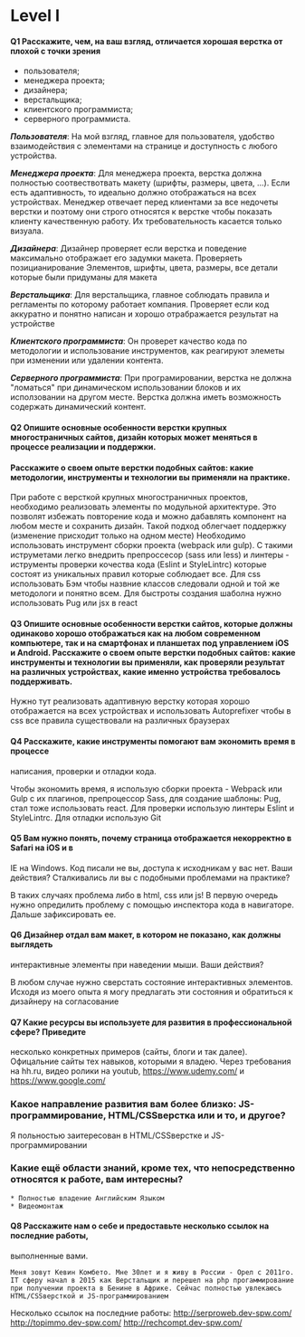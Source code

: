 # Level I

#### Q1 Расскажите, чем, на ваш взгляд, отличается хорошая верстка от плохой с точки зрения 
* пользователя; 
* менеджера проекта; 
* дизайнера; 
* верстальщика; 
* клиентского программиста; 
* серверного программиста.

***Пользователя***: На мой взгляд,  главное для пользователя, удобство взаимодействия с элементами на странице и доступность с любого устройства.

***Менеджера проекта***: Для менеджера проекта, верстка должна полностью соотвествотвать макету (шрифты, размеры, цвета, ...). Если есть адаптивность, то идеально должно отображаться на всех устройствах. Менеджер отвечает перед клиентами за все недочеты верстки и поэтому они строго относятся к верстке чтобы показать клиенту качественную работу. Их требовательность касается только визуала. 

***Дизайнера***: Дизайнер проверяет если верстка и поведение максимально отображает его  задумки макета. Проверяеть позицианирование Элементов, шрифты, цвета, размеры, все детали которые были придуманы для макета 

***Верстальщика***: Для верстальщика, главное соблюдать правила и регламенты по которому работает компания. Проверяет если код аккуратно и понятно написан и хорошо отрабражается результат на устройстве

***Клиентского программиста***: Он проверет качество кода по методологии и использование инструментов, как реагируют элеметы при изменении или удалении контента.

***Серверного программиста***: При програмировании, верстка не должна "ломаться" при динамическом использовании блоков и их исползовании на другом месте. Верстка должна иметь возможность содержать динамический контент.



#### Q2 Опишите основные особенности верстки крупных многостраничных сайтов, дизайн которых может меняться в процессе реализации и поддержки.
#### Расскажите о своем опыте верстки подобных сайтов: какие методологии, инструменты и технологии вы применяли на практике. 

При работе с версткой крупных многостраничных проектов, необходимо реализовать элементы по модульной архитектуре. Это позволят избежать повторение кода и можно дабавлять компонент на любом месте и сохранить  дизайн. Такой подход облегчает поддержку (изменение присходит только на одном месте)
Необходимо использовать инструмент сборки проекта (webpack или gulp). С такими иструметами легко внедрить препроссесор (sass или less) и линтеры - иструменты  проверки кочества кода (Eslint и StyleLintrc) которые состоят из уникальных правил которые соблюдает все. Для css использовать Бэм чтобы назвние классов следовали одной и той же методологи и понятно всем. Для быстроты создания шаболна нужно использовать Pug или jsx в react 


#### Q3 Опишите основные особенности верстки сайтов, которые должны одинаково хорошо отображаться как на любом современном компьютере, так и на смартфонах и планшетах под управлением iOS и Android. Расскажите о своем опыте верстки подобных сайтов: какие инструменты и технологии вы применяли, как проверяли результат на различных устройствах, какие именно устройства требовалось поддерживать.

Нужно тут реализовать адаптивную верстку которая хорошо отображается на всех устройствах и использовать Autoprefixer чтобы в css все правила существовали на различных браузерах

#### Q4 Расскажите, какие инструменты помогают вам экономить время в процессе
написания, проверки и отладки кода. 

Чтобы экономить время, я использую сборки проекта - Webpack или Gulp с их плагинов, препроцессор Sass, для создание шаблоны: Pug, стал тоже использовать react. Для проверки использую линтеры Eslint и StyleLintrc. Для отладки использую Git


#### Q5  Вам нужно понять, почему страница отображается некорректно в Safari на iOS и в
IE на Windows. Код писали не вы, доступа к исходникам у вас нет. Ваши действия?
Сталкивались ли вы с подобными проблемами на практике? 

В таких случаях проблема либо в html, css или js! В первую очередь нужно опредилить проблему с помощью инспектора кода в навигаторе. Дальше зафиксировать ее.


#### Q6 Дизайнер отдал вам макет, в котором не показано, как должны выглядеть
интерактивные элементы при наведении мыши. Ваши действия?

В любом случае нужно сверстать состояние  интерактивных элементов. Исходя из моего опыта я могу предлагать эти состояния и обратиться к дизайнеру на согласование

#### Q7 Какие ресурсы вы используете для развития в профессиональной сфере? Приведите
несколько конкретных примеров (сайты, блоги и так далее). 
	 Офицальние сайты тех навыков, которыми я владею. Через требования на hh.ru, видео ролики на youtub, https://www.udemy.com/ и https://www.google.com/

### Какое направление развития вам более близко: JS-программирование, HTML/CSSверстка или и то, и другое? 

Я польностью заитересован в HTML/CSSверстке и JS-программировании

### Какие ещё области знаний, кроме тех, что непосредственно относятся к работе, вам интересны?
	* Полностью владение Английским Языком
	* Видеомонтаж 

#### Q8 Расскажите нам о себе и предоставьте несколько ссылок на последние работы,
выполненные вами. 

	Меня зовут Кевин Комбето. Мне 30лет и я живу в России - Орел с 2011го. IT сферу начал в 2015 как Верстальщик и перешел на php прогаммирование при получении проекта в Бенине в Африке. Сейчас полностью увлекаюсь HTML/CSSверсткой и JS-программированием

Несколько ссылок на последние работы:
http://serproweb.dev-spw.com/
http://topimmo.dev-spw.com/
http://rechcompt.dev-spw.com/




















